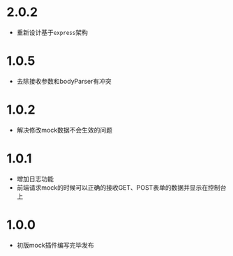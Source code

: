 # 2.0.2

- 重新设计基于`express`架构

# 1.0.5

- 去除接收参数和bodyParser有冲突

# 1.0.2

- 解决修改mock数据不会生效的问题


# 1.0.1

- 增加日志功能
- 前端请求mock的时候可以正确的接收GET、POST表单的数据并显示在控制台上


# 1.0.0

- 初版mock插件编写完毕发布